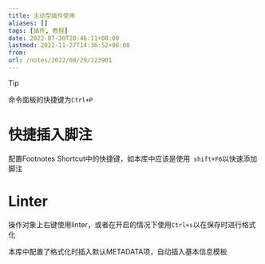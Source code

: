 ```yaml
---
title: 主动型插件使用
aliases: []
tags: [插件, 教程]
date: 2022-07-30T20:46:11+08:00
lastmod: 2022-11-27T14:36:52+08:00
from: 
url: /notes/2022/08/29/223901
---
```

> [!tip]  
> 命令面板的快捷键为`Ctrl+P`

# 快捷插入脚注

配置Footnotes Shortcut中的快捷键，如本库中应该是使用` shift+F6`以快速添加脚注

# Linter

操作对象上右键使用linter，或者在开启的情况下使用`Ctrl+s`以在保存时进行格式化

本库中配置了格式化时插入默认METADATA项，自动插入基本信息模板
